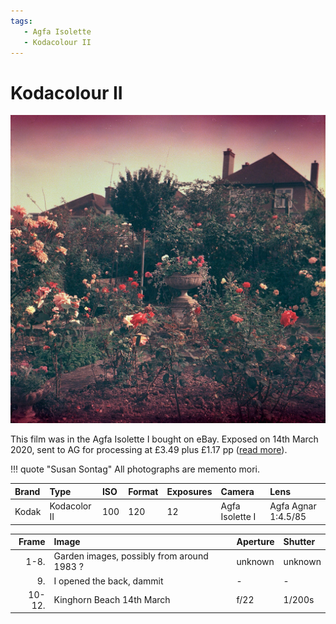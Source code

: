 ```yaml
---
tags:
   - Agfa Isolette
   - Kodacolour II
---
```

# Kodacolour II
![](/img/20-3-20-KodacolorII-1.jpg)

This film was in the Agfa Isolette I bought on eBay. Exposed on 14th March 2020, sent to AG for processing at £3.49 plus £1.17 pp ([read more](/Stories/2020/03/21/1983-kodacolorII)).

!!! quote "Susan Sontag"
    All photographs are memento mori.

Brand|Type|ISO|Format|Exposures|Camera|Lens
:----|:---|:--|:-----|:--------|:-----|:----
Kodak|Kodacolor II|100|120|12|Agfa Isolette I|Agfa Agnar 1:4.5/85

Frame|Image|Aperture|Shutter
--:|:----|:----|:----
1-8.|Garden images, possibly from around 1983 ?|unknown|unknown
9.|I opened the back, dammit|-|-
10-12.|Kinghorn Beach 14th March|f/22|1/200s 